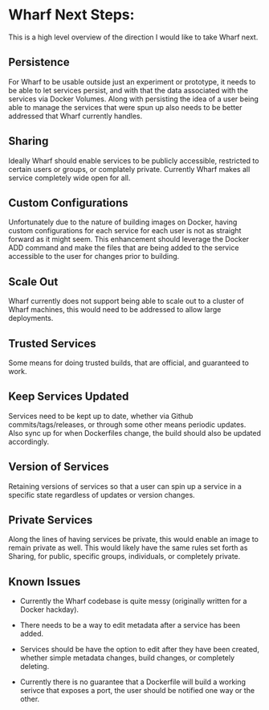 # Wharf Next Steps:

This is a high level overview of the direction I would like to take Wharf next.


## Persistence

For Wharf to be usable outside just an experiment or prototype, it needs to be able to let services persist, and with that the data associated with the services via Docker Volumes.  Along with persisting the idea of a user being able to manage the services that were spun up also needs to be better addressed that Wharf currently handles.


## Sharing

Ideally Wharf should enable services to be publicly accessible, restricted to certain users or groups, or complately private.  Currently Wharf makes all service completely wide open for all.


## Custom Configurations

Unfortunately due to the nature of building images on Docker, having custom configurations for each service for each user is not as straight forward as it might seem.  This enhancement should leverage the Docker ADD command and make the files that are being added to the service accessible to the user for changes prior to building.


## Scale Out

Wharf currently does not support being able to scale out to a cluster of Wharf machines, this would need to be addressed to allow large deployments.


## Trusted Services

Some means for doing trusted builds, that are official, and guaranteed to work.


## Keep Services Updated

Services need to be kept up to date, whether via Github commits/tags/releases, or through some other means periodic updates.  Also sync up for when Dockerfiles change, the build should also be updated accordingly.


## Version of Services

Retaining versions of services so that a user can spin up a service in a specific state regardless of updates or version changes.


## Private Services

Along the lines of having services be private, this would enable an image to remain private as well.  This would likely have the same rules set forth as Sharing, for public, specific groups, individuals, or completely private.


## Known Issues

* Currently the Wharf codebase is quite messy (originally written for a Docker hackday).

* There needs to be a way to edit metadata after a service has been added.

* Services should be have the option to edit after they have been created, whether simple metadata changes, build changes, or completely deleting.

* Currently there is no guarantee that a Dockerfile will build a working serivce that exposes a port, the user should be notified one way or the other.
